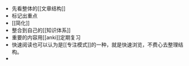 - 先看整体的[[文章结构]]
- 标记出重点
- [[简化]]
- 整合到自己的[[知识体系]]
- 重要的内容用[[anki]]定期复习
- 快速阅读也可以认为是[[专注模式]]的一种，就是快速浏览，不费心去整理结构。
- 

